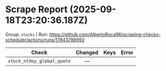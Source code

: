# Scrape Report (2025-09-18T23:20:36.187Z)

Group: `stocks`  |  Run: https://github.com/AlbertoRoca96/scraping-checks-scheduler/actions/runs/17843788992

| Check | Changed | Keys | Error |
|---|:---:|:--|:--|
| `stock_ntdoy_global_quote` | — |  |  |

